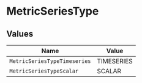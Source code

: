 # MetricSeriesType


## Values

| Name                         | Value                        |
| ---------------------------- | ---------------------------- |
| `MetricSeriesTypeTimeseries` | TIMESERIES                   |
| `MetricSeriesTypeScalar`     | SCALAR                       |